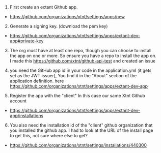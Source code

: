 1) First create an extant Github app.
 - https://github.com/organizations/xtnt/settings/apps/new
 
2) Generate a signing key. (download the pem key)
 - https://github.com/organizations/xtnt/settings/apps/extant-dev-app#private-key
 
3) The org must have at least one repo, though you can choose to install the app on one or more. So ensure you have a repo to install the app on. I made this https://github.com/xtnt/github-api-test and created an issue

4) you need the GitHub app id in your code in the application.yml (it gets set as the JWT issuer), You find it in the "About" section of the application definition. here
https://github.com/organizations/xtnt/settings/apps/extant-dev-app

5) Register the app with the "client" In this case our same Xtnt Github account
 - https://github.com/organizations/xtnt/settings/apps/extant-dev-app/installations

6) You also need the installation id of the "client" github organization that you installed the github app. I had to look at the URL of the install page to get this, not sure where else to get?

- https://github.com/organizations/xtnt/settings/installations/440300